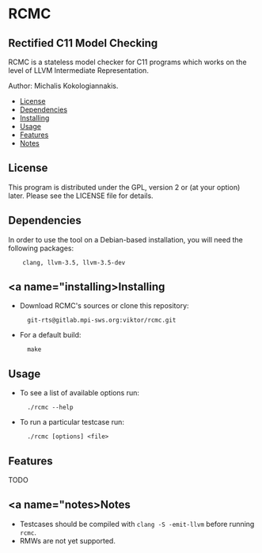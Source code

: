 RCMC
=====
Rectified C11 Model Checking
----------------------------

RCMC is a stateless model checker for C11 programs which works on the
level of LLVM Intermediate Representation. 

Author: Michalis Kokologiannakis.

* [License](#license)
* [Dependencies](#dependencies)
* [Installing](#installing)
* [Usage](#usage)
* [Features](#features)
* [Notes](#notes)

<a name="license">License</a>
-----------------------------

This program is distributed under the GPL, version 2 or (at your option) 
later. Please see the LICENSE file for details.

<a name="dependencies">Dependencies</a>
---------------------------------------

In order to use the tool on a Debian-based installation, you will need the
following packages:

		clang, llvm-3.5, llvm-3.5-dev

<a name="installing>Installing</a>
----------------------------------

* Download RCMC's sources or clone this repository:

		git-rts@gitlab.mpi-sws.org:viktor/rcmc.git

* For a default build:

		make

<a name="usage">Usage</a>
-------------------------

* To see a list of available options run:

		./rcmc --help
		
* To run a particular testcase run:

		./rcmc [options] <file>

<a name="features">Features</a>
-------------------------------

TODO

<a name="notes>Notes</a>
------------------------

* Testcases should be compiled with `clang -S -emit-llvm` before running `rcmc`.
* RMWs are not yet supported.
